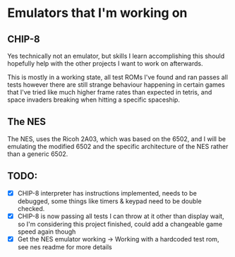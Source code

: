 # Emulators that I'm working on

## CHIP-8

Yes technically not an emulator, but skills I learn accomplishing this should
hopefully help with the other projects I want to work on afterwards.

This is mostly in a working state, all test ROMs I've found and ran passes all tests
however there are still strange behaviour happening in certain games that I've tried
like much higher frame rates than expected in tetris, and space invaders breaking
when hitting a specific spaceship.

## The NES

The NES, uses the Ricoh 2A03, which was based on the 6502, and I will be emulating the modified
6502 and the specific architecture of the NES rather than a generic 6502.

## TODO:

- [x] CHIP-8 interpreter has instructions implemented, needs to be debugged, some things like timers & keypad need to be double checked.
- [x] CHIP-8 is now passing all tests I can throw at it other than display wait, so I'm considering this project finished, could add a changeable game speed again though
- [x] Get the NES emulator working -> Working with a hardcoded test rom, see nes readme for more details
